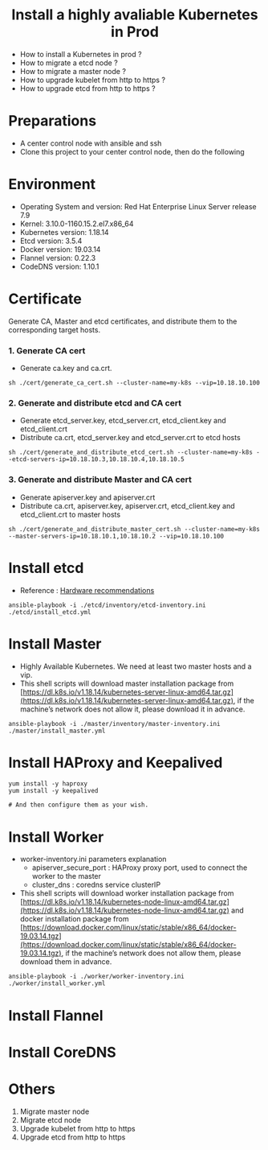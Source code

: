 # <center>Install a highly avaliable Kubernetes in Prod</center>

- How to install a Kubernetes in prod ?
- How to migrate a etcd node ?
- How to migrate a master node ?
- How to upgrade kubelet from http to https ?
- How to upgrade etcd from http to https ?

# Preparations

- A center control node with ansible and ssh
- Clone this project to your center control node, then do the following


# Environment

- Operating System and version: Red Hat Enterprise Linux Server release 7.9
- Kernel: 3.10.0-1160.15.2.el7.x86_64
- Kubernetes version: 1.18.14
- Etcd version: 3.5.4
- Docker version: 19.03.14
- Flannel version: 0.22.3
- CodeDNS version: 1.10.1


# Certificate

Generate CA, Master and etcd certificates, and distribute them to the corresponding target hosts.

### 1. Generate CA cert

- Generate ca.key and ca.crt. 

```
sh ./cert/generate_ca_cert.sh --cluster-name=my-k8s --vip=10.18.10.100
```

### 2. Generate and distribute etcd and CA cert

- Generate etcd_server.key, etcd_server.crt, etcd_client.key and etcd_client.crt
- Distribute ca.crt, etcd_server.key and etcd_server.crt to etcd hosts

```
sh ./cert/generate_and_distribute_etcd_cert.sh --cluster-name=my-k8s --etcd-servers-ip=10.18.10.3,10.18.10.4,10.18.10.5
```

### 3. Generate and distribute Master and CA cert

- Generate apiserver.key and apiserver.crt
- Distribute ca.crt, apiserver.key, apiserver.crt, etcd_client.key and etcd_client.crt to master hosts
```
sh ./cert/generate_and_distribute_master_cert.sh --cluster-name=my-k8s --master-servers-ip=10.18.10.1,10.18.10.2 --vip=10.18.10.100
```


# Install etcd

- Reference : [Hardware recommendations](https://etcd.io/docs/v3.3/op-guide/hardware/)

```
ansible-playbook -i ./etcd/inventory/etcd-inventory.ini ./etcd/install_etcd.yml
```


# Install Master

- Highly Available Kubernetes. We need at least two master hosts and a vip.
- This shell scripts will download master installation package from [https://dl.k8s.io/v1.18.14/kubernetes-server-linux-amd64.tar.gz](https://dl.k8s.io/v1.18.14/kubernetes-server-linux-amd64.tar.gz), if the machine’s network does not allow it, please download it in advance.

```
ansible-playbook -i ./master/inventory/master-inventory.ini ./master/install_master.yml
```


# Install HAProxy and Keepalived

```
yum install -y haproxy
yum install -y keepalived

# And then configure them as your wish.
```


# Install Worker

- worker-inventory.ini parameters explanation
	- apiserver_secure_port : HAProxy proxy port, used to connect the worker to the master
	- cluster_dns : coredns service clusterIP
- This shell scripts will download worker installation package from [https://dl.k8s.io/v1.18.14/kubernetes-node-linux-amd64.tar.gz](https://dl.k8s.io/v1.18.14/kubernetes-node-linux-amd64.tar.gz) and docker installation package from [https://download.docker.com/linux/static/stable/x86_64/docker-19.03.14.tgz](https://download.docker.com/linux/static/stable/x86_64/docker-19.03.14.tgz), if the machine’s network does not allow them, please download them in advance.


```
ansible-playbook -i ./worker/worker-inventory.ini ./worker/install_worker.yml
```

# Install Flannel

# Install CoreDNS

# Others

1. Migrate master node
2. Migrate etcd node
3. Upgrade kubelet from http to https
4. Upgrade etcd from http to https





